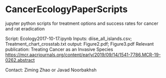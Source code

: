 # CancerEcologyPaperScripts
jupyter python scripts for treatment options and success rates for cancer and rat eradication

Script: Ecology2017-10-17.ipynb
Inputs: diise_all_islands.csv; Treatment_chart_crosstab.txt
output: Figure2.pdf; Figure3.pdf
Relevant publication: Treating Cancer as an Invasive Species
https://mcr.aacrjournals.org/content/early/2019/09/14/1541-7786.MCR-19-0262.abstract

Contact: Ziming Zhao or Javad Noorbakhsh
